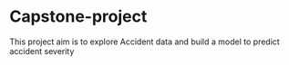 # Capstone-project
This project aim is to explore Accident data and build a model to predict accident severity
